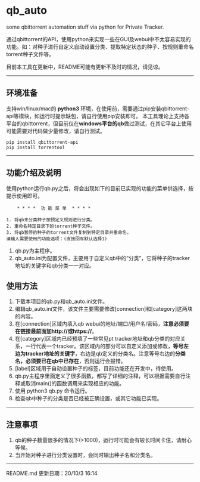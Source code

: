 # qb_auto
some qbittorrent automation stuff via python for Private Tracker.

通过qbittorrent的API，使用python来实现一些在GUI及webui中不太容易实现的功能。如：对种子进行自定义自动设置分类、提取特定状态的种子、按规则重命名torrent种子文件等。

目前本工具在更新中，README可能有更新不及时的情况，请见谅。

---

## 环境准备
支持win/linux/mac的 **python3** 环境，在使用前，需要通过pip安装qbittorrent-api等模块，如运行时提示缺包，请自行使用pip安装即可。
本工具理论上支持各平台的qbittorrent，但目前仅在**windows平台的qb**做过测试，在其它平台上使用可能需要对代码做少量修改，请自行测试。
```
pip install qbittorrent-api
pip install torrentool
```

---

## 功能介绍及说明
使用python运行qb.py之后，将会出现如下的目前已实现的功能的菜单供选择，按提示使用即可。

```
    * * * *  功 能 菜 单  * * * *

1. 将qb未分类种子按预定义规则进行分类。
2. 重命名特定目录下的torrent种子文件。
3. 将qb暂停的种子的torrent文件复制到特定目录并重命名。
请输入需要使用的功能选项：(直接回车默认选择1)
```

1. qb.py为主程序。
2. qb_auto.ini为配置文件，主要用于自定义qb中的“分类”，它将种子的tracker地址的关键字和qb分类一一对应。


## 使用方法
1. 下载本项目的qb.py和qb_auto.ini文件。
2. 编辑qb_auto.ini文件，该文件主要需要修改[connection]和[category]这两块的内容。
3. 在[connection]区域内填入qb webui的地址/端口/用户名/密码，**注意必须要在链接最前面加http://或https://**。
4. 在[category]区域内已经预填了一些常见pt tracker地址和qb分类的对应关系，一行代表一个tracker。该区域内的部分可以自定义添加或修改，**等号左边为tracker地址的关键字**，右边是qb定义的分类名。注意等号右边的**分类名，必须要已在qb中已存在**，否则运行会报错。
5. [label]区域用于自动设置种子的标签，目前功能还在开发中，待使用。
6. qb.py主程序里面定义了很多函数，都写了详细的注释，可以根据需要自行注释或取消main()的函数调用来实现相应的功能。
7. 使用 python3 qb.py 命令运行。
8. 检查qb中种子的分类是否已经被正确设置，或其它功能已实现。


---

## 注意事项
1. qb的种子数量很多的情况下(>1000)，运行时可能会有较长时间卡住，请耐心等候。
2. 当开始对种子进行分类设置时，会同时输出种子名和分类名。


---

README.md 更新日期：20/10/3 16:14 
